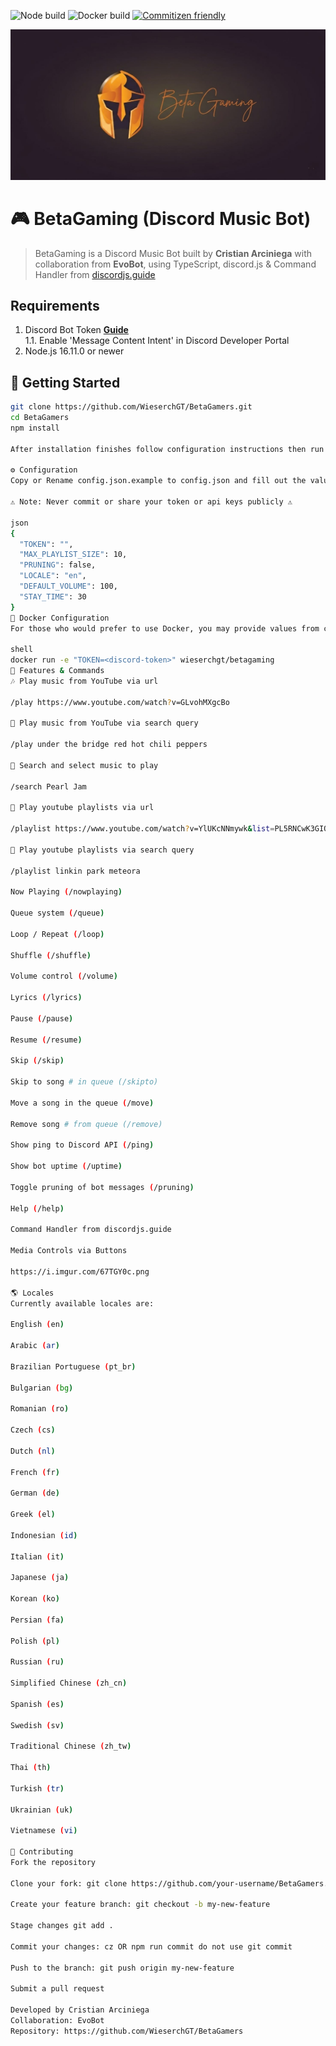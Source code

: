 ![Node build](https://github.com/WieserchGT/BetaGamers/actions/workflows/node.yml/badge.svg)
![Docker build](https://github.com/WieserchGT/BetaGamers/actions/workflows/docker.yml/badge.svg)
[![Commitizen friendly](https://img.shields.io/badge/commitizen-friendly-brightgreen.svg)](http://commitizen.github.io/cz-cli/)

![logo](https://github.com/WieserchGT/BetaGamers/blob/main/betagaming.jpg?raw=true)

# 🎮 BetaGaming (Discord Music Bot)

> BetaGaming is a Discord Music Bot built by **Cristian Arciniega** with collaboration from **EvoBot**, using TypeScript, discord.js & Command Handler from [discordjs.guide](https://discordjs.guide)

## Requirements

1. Discord Bot Token **[Guide](https://discordjs.guide/preparations/setting-up-a-bot-application.html#creating-your-bot)**  
   1.1. Enable 'Message Content Intent' in Discord Developer Portal
2. Node.js 16.11.0 or newer

## 🚀 Getting Started

```sh
git clone https://github.com/WieserchGT/BetaGamers.git
cd BetaGamers
npm install

After installation finishes follow configuration instructions then run npm run start to start the bot.

⚙️ Configuration
Copy or Rename config.json.example to config.json and fill out the values:

⚠️ Note: Never commit or share your token or api keys publicly ⚠️

json
{
  "TOKEN": "",
  "MAX_PLAYLIST_SIZE": 10,
  "PRUNING": false,
  "LOCALE": "en",
  "DEFAULT_VOLUME": 100,
  "STAY_TIME": 30
}
🐬 Docker Configuration
For those who would prefer to use Docker, you may provide values from config.json as environment variables.

shell
docker run -e "TOKEN=<discord-token>" wieserchgt/betagaming
📝 Features & Commands
🎶 Play music from YouTube via url

/play https://www.youtube.com/watch?v=GLvohMXgcBo

🔎 Play music from YouTube via search query

/play under the bridge red hot chili peppers

🔎 Search and select music to play

/search Pearl Jam

📃 Play youtube playlists via url

/playlist https://www.youtube.com/watch?v=YlUKcNNmywk&list=PL5RNCwK3GIO13SR_o57bGJCEmqFAwq82c

🔎 Play youtube playlists via search query

/playlist linkin park meteora

Now Playing (/nowplaying)

Queue system (/queue)

Loop / Repeat (/loop)

Shuffle (/shuffle)

Volume control (/volume)

Lyrics (/lyrics)

Pause (/pause)

Resume (/resume)

Skip (/skip)

Skip to song # in queue (/skipto)

Move a song in the queue (/move)

Remove song # from queue (/remove)

Show ping to Discord API (/ping)

Show bot uptime (/uptime)

Toggle pruning of bot messages (/pruning)

Help (/help)

Command Handler from discordjs.guide

Media Controls via Buttons

https://i.imgur.com/67TGY0c.png

🌎 Locales
Currently available locales are:

English (en)

Arabic (ar)

Brazilian Portuguese (pt_br)

Bulgarian (bg)

Romanian (ro)

Czech (cs)

Dutch (nl)

French (fr)

German (de)

Greek (el)

Indonesian (id)

Italian (it)

Japanese (ja)

Korean (ko)

Persian (fa)

Polish (pl)

Russian (ru)

Simplified Chinese (zh_cn)

Spanish (es)

Swedish (sv)

Traditional Chinese (zh_tw)

Thai (th)

Turkish (tr)

Ukrainian (uk)

Vietnamese (vi)

🤝 Contributing
Fork the repository

Clone your fork: git clone https://github.com/your-username/BetaGamers.git

Create your feature branch: git checkout -b my-new-feature

Stage changes git add .

Commit your changes: cz OR npm run commit do not use git commit

Push to the branch: git push origin my-new-feature

Submit a pull request

Developed by Cristian Arciniega
Collaboration: EvoBot
Repository: https://github.com/WieserchGT/BetaGamers
